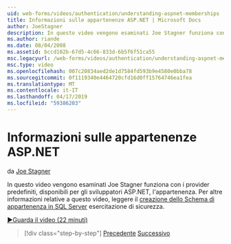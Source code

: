 ```yaml
---
uid: web-forms/videos/authentication/understanding-aspnet-memberships
title: Informazioni sulle appartenenze ASP.NET | Microsoft Docs
author: JoeStagner
description: In questo video vengono esaminati Joe Stagner funziona con i provider predefiniti, disponibili per gli sviluppatori ASP.NET, l'appartenenza. Per ulteriori informazioni sulla parola...
ms.author: riande
ms.date: 08/04/2008
ms.assetid: bccd102b-67d5-4c66-833d-6b5f6f51ca55
msc.legacyurl: /web-forms/videos/authentication/understanding-aspnet-memberships
msc.type: video
ms.openlocfilehash: 007c20834aed2de1d7584fd593b9e4580e0bba78
ms.sourcegitcommit: 0f1119340e4464720cfd16d0ff15764746ea1fea
ms.translationtype: MT
ms.contentlocale: it-IT
ms.lasthandoff: 04/17/2019
ms.locfileid: "59386203"
---
```

# <a name="understanding-aspnet-memberships"></a>Informazioni sulle appartenenze ASP.NET

da [Joe Stagner](https://github.com/JoeStagner)

In questo video vengono esaminati Joe Stagner funziona con i provider predefiniti, disponibili per gli sviluppatori ASP.NET, l'appartenenza. Per altre informazioni relative a questo video, leggere il [creazione dello Schema di appartenenza in SQL Server](../../overview/older-versions-security/membership/creating-the-membership-schema-in-sql-server-vb.md) esercitazione di sicurezza.

[&#9654;Guarda il video (22 minuti)](https://channel9.msdn.com/Blogs/ASP-NET-Site-Videos/understanding-aspnet-memberships)

> [!div class="step-by-step"]
> [Precedente](use-custom-principal-objects.md)
> [Successivo](configuring-sql-to-work-with-membership-schemas.md)
